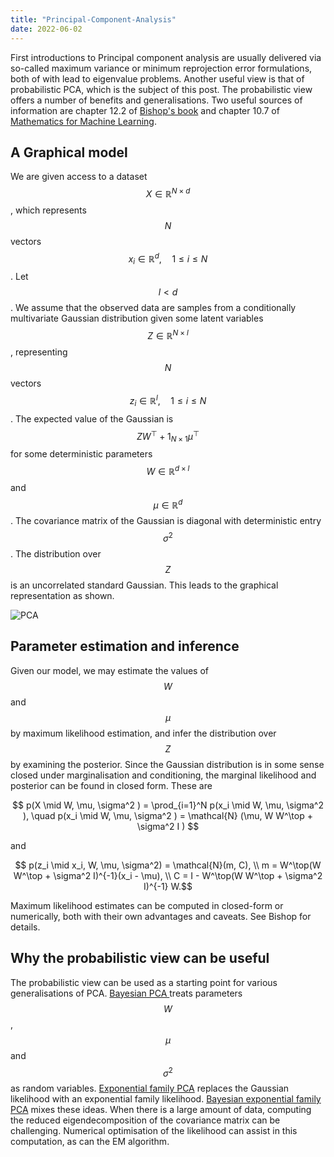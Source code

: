 ```yaml
---
title: "Principal-Component-Analysis"
date: 2022-06-02
---
```


First introductions to Principal component analysis are usually delivered via so-called maximum variance or minimum reprojection error formulations, both of with lead to eigenvalue problems. Another useful view is that of probabilistic PCA, which is the subject of this post. The probabilistic view offers a number of benefits and generalisations. Two useful sources of information are chapter 12.2 of [Bishop's book](https://www.microsoft.com/en-us/research/uploads/prod/2006/01/Bishop-Pattern-Recognition-and-Machine-Learning-2006.pdf) and chapter 10.7 of [Mathematics for Machine Learning](https://mml-book.github.io/book/mml-book.pdf).

## A Graphical model
We are given access to a dataset $$X \in \mathbb{R}^{N \times d}$$, which represents $$N$$ vectors $$x_i \in \mathbb{R}^d, \quad 1 \leq i \leq N$$. Let $$ l < d$$. We assume that the observed data are samples from a conditionally multivariate Gaussian distribution given some latent variables $$Z \in \mathbb{R}^{N \times l}$$, representing $$N$$ vectors $$z_i \in \mathbb{R}^l, \quad 1 \leq i \leq N$$. The expected value of the Gaussian is $$ Z W^\top + 1_{N \times 1} \mu^\top $$ for some deterministic parameters $$W \in \mathbb{R}^{d \times l}$$ and $$\mu \in \mathbb{R}^{d}$$. The covariance matrix of the Gaussian is diagonal with deterministic entry $$\sigma^2$$. The distribution over $$Z$$ is an uncorrelated standard Gaussian. This leads to the graphical representation as shown.

![PCA](/blog/_assets/pca.PNG)

## Parameter estimation and inference
Given our model, we may estimate the values of $$W$$ and $$\mu$$ by maximum likelihood estimation, and infer the distribution over $$Z$$ by examining the posterior. Since the Gaussian distribution is in some sense closed under marginalisation and conditioning, the marginal likelihood and posterior can be found in closed form. These are

$$ p(X \mid W, \mu, \sigma^2 ) = \prod_{i=1}^N p(x_i \mid W, \mu, \sigma^2 ), \quad p(x_i \mid W, \mu, \sigma^2 ) = \mathcal{N} (\mu, W W^\top + \sigma^2 I ) $$

and

$$ p(z_i \mid x_i, W, \mu, \sigma^2) = \mathcal{N}(m, C), \\
m = W^\top(W W^\top + \sigma^2 I)^{-1}(x_i - \mu), \\
C = I - W^\top(W W^\top + \sigma^2 I)^{-1} W.$$

Maximum likelihood estimates can be computed in closed-form or numerically, both with their own advantages and caveats. See Bishop for details. 

## Why the probabilistic view can be useful
The probabilistic view can be used as a starting point for various generalisations of PCA. [Bayesian PCA ](https://proceedings.neurips.cc/paper/1998/file/c88d8d0a6097754525e02c2246d8d27f-Paper.pdf) treats parameters $$W$$, $$\mu$$ and $$\sigma^2$$ as random variables. [Exponential family PCA](https://proceedings.neurips.cc/paper/2001/file/f410588e48dc83f2822a880a68f78923-Paper.pdf) replaces the Gaussian likelihood with an exponential family likelihood. [Bayesian exponential family PCA](https://papers.nips.cc/paper/2008/hash/5f0f5e5f33945135b874349cfbed4fb9-Abstract.html) mixes these ideas. When there is a large amount of data, computing the reduced eigendecomposition of the covariance matrix can be challenging. Numerical optimisation of the likelihood can assist in this computation, as can the EM algorithm. 
